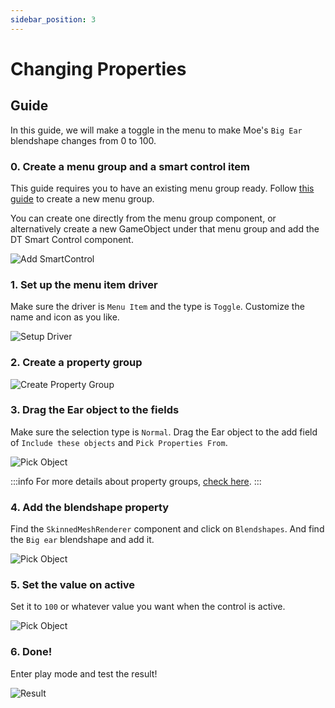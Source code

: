 ```yaml
---
sidebar_position: 3
---
```


# Changing Properties

## Guide

In this guide, we will make a toggle in the menu to make Moe's `Big Ear` blendshape changes from 0 to 100.

### 0. Create a menu group and a smart control item

This guide requires you to have an existing menu group ready. Follow [this guide](/docs/getting-started/smart-control/menu-basics) to create a new menu group.

You can create one directly from the menu group component, or alternatively create a new GameObject under that menu group and add the DT Smart Control component.

![Add SmartControl](/img/smartcontrol-create-0.PNG)

### 1. Set up the menu item driver

Make sure the driver is `Menu Item` and the type is `Toggle`. Customize the name and icon as you like.

![Setup Driver](/img/smartcontrol-chg-prop-1.PNG)

### 2. Create a property group

![Create Property Group](/img/smartcontrol-chg-prop-2.PNG)

### 3. Drag the Ear object to the fields

Make sure the selection type is `Normal`. Drag the Ear object to the add field of `Include these objects` and `Pick Properties From`.

![Pick Object](/img/smartcontrol-chg-prop-3.PNG)

:::info
For more details about property groups, [check here](/docs/getting-started/smart-control/property-groups).
:::

### 4. Add the blendshape property

Find the `SkinnedMeshRenderer` component and click on `Blendshapes`. And find the `Big ear` blendshape and add it.

![Pick Object](/img/smartcontrol-chg-prop-4.PNG)

### 5. Set the value on active

Set it to `100` or whatever value you want when the control is active.

![Pick Object](/img/smartcontrol-chg-prop-5.PNG)

### 6. Done!

Enter play mode and test the result!

![Result](/img/smartcontrol-chg-prop-done.gif)
